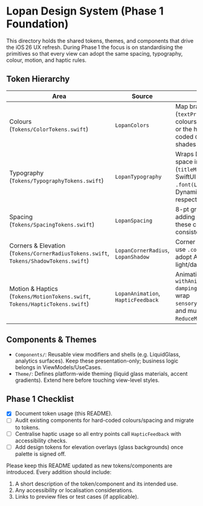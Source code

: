 # Lopan Design System (Phase 1 Foundation)

This directory holds the shared tokens, themes, and components that drive the iOS 26 UX refresh. During Phase 1 the focus is on standardising the primitives so that every view can adopt the same spacing, typography, colour, motion, and haptic rules.

## Token Hierarchy

| Area | Source | Usage Notes |
| --- | --- | --- |
| Colours (`Tokens/ColorTokens.swift`) | `LopanColors` | Map brand palette to semantic roles (`textPrimary`, `backgroundCard`, role accent colours). Reference these via environment or the helper extensions rather than hard-coded `Color(...)` values. Document new shades in this README before adding them. |
| Typography (`Tokens/TypographyTokens.swift`) | `LopanTypography` | Wraps Dynamic Type styles with four-space indentation/weight presets (`titleMedium`, `bodySmall`). Use these in SwiftUI via `.font(LopanTypography.bodyLarge)` so Dynamic Type and accessibility caps are respected. |
| Spacing (`Tokens/SpacingTokens.swift`) | `LopanSpacing` | 8-pt grid helpers (`xxxs` → `xxl`). When adding layout padding/margins, pick from these constants to keep vertical rhythm consistent. |
| Corners & Elevation (`Tokens/CornerRadiusTokens.swift`, `Tokens/ShadowTokens.swift`) | `LopanCornerRadius`, `LopanShadow` | Corner radii align with card/list patterns; use `.continuous` where specified. Shadows adopt Apple’s Material defaults for light/dark. |
| Motion & Haptics (`Tokens/MotionTokens.swift`, `Tokens/HapticTokens.swift`) | `LopanAnimation`, `HapticFeedback` | Animations default to `withAnimation(.spring(response: 0.4, dampingFraction: 0.8))`. Haptic helpers wrap `sensoryFeedback`/`UIImpactFeedbackGenerator` and must honour `ReduceMotion`/`AVAudioSession`. |

## Components & Themes

- `Components/`: Reusable view modifiers and shells (e.g. LiquidGlass, analytics surfaces). Keep these presentation-only; business logic belongs in ViewModels/UseCases.
- `Theme/`: Defines platform-wide theming (liquid glass materials, accent gradients). Extend here before touching view-level styles.

## Phase 1 Checklist

- [x] Document token usage (this README).
- [ ] Audit existing components for hard-coded colours/spacing and migrate to tokens.
- [ ] Centralise haptic usage so all entry points call `HapticFeedback` with accessibility checks.
- [ ] Add design tokens for elevation overlays (glass backgrounds) once palette is signed off.

Please keep this README updated as new tokens/components are introduced. Every addition should include:

1. A short description of the token/component and its intended use.
2. Any accessibility or localisation considerations.
3. Links to preview files or test cases (if applicable).

